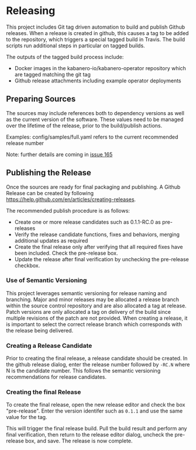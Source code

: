 

# Releasing

This project includes Git tag driven automation to build and publish Github releases. When a release is created in github, this causes a tag to be added to the repository, which triggers a special tagged build in Travis. The build scripts run additional steps in particular on tagged builds. 

The outputs of the tagged build process include: 
* Docker images in the kabanero-io/kabanero-operator repository which are tagged matching the git tag
* Github release attachments including example operator deployments

## Preparing Sources

The sources may include references both to dependency versions as well as the current version of the software. These values need to be managed over the lifetime of the release, prior to the build/publish actions. 

Examples:
config/samples/full.yaml refers to the current recommended release number

Note: further details are coming in [issue 165](https://github.com/kabanero-io/kabanero-operator/issues/165)

## Publishing the Release

Once the sources are ready for final packaging and publishing. A Github Release can be created by following https://help.github.com/en/articles/creating-releases. 

The recommended publish procedure is as follows:

* Create one or more release candidates such as 0.1.1-RC.0 as pre-releases
* Verify the release candidate functions, fixes and behaviors, merging additional updates as required
* Create the final release only after verifying that all required fixes have been included. Check the pre-release box. 
* Update the release after final verification by unchecking the pre-release checkbox. 

### Use of Semantic Versioning

This project leverages semantic versioning for release naming and branching. Major and minor releases may be allocated a release branch within the source control repository and are also allocated a tag at release. Patch versions are only allocated a tag on delivery of the build since multiple revisions of the patch are not provided. When creating a release, it is important to select the correct release branch which corresponds with the release being delivered. 

### Creating a Release Candidate

Prior to creating the final release, a release candidate should be created. In the github release dialog, enter the release number followed by `-RC.N` where N is the candidate number. This follows the semantic versioning recommendations for release candidates. 

### Creating the final Release

To create the final release, open the new release editor and check the box "pre-release". Enter the version identifer such as `0.1.1` and use the same value for the tag. 

This will trigger the final release build. Pull the build result and perform any final verification, then return to the release editor dialog, uncheck the pre-release box, and save. The release is now complete. 